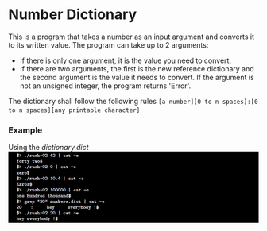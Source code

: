 # Number Dictionary

This is a program that takes a number as an input argument and converts it to its written value. The program can take up to 2 arguments:
- If there is only one argument, it is the value you need to convert.
- If there are two arguments, the first is the new reference dictionary and the second argument is the value it needs to convert.
If the argument is not an unsigned integer, the program returns 'Error'.

The dictionary shall follow the following rules
`[a number][0 to n spaces]:[0 to n spaces][any printable character]`

### Example
Using the _dictionary.dict_
![1.png](/img/1.png)